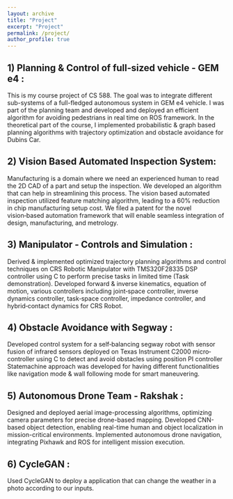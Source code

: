 ```yaml
---
layout: archive
title: "Project"
excerpt: "Project"
permalink: /project/
author_profile: true
---
```

**1) Planning & Control of full‑sized vehicle - GEM e4 :**
---
This is my course project of CS 588.  The goal was to integrate different sub-systems of a full-fledged autonomous system in GEM e4
vehicle. I was part of the planning team and developed and deployed an efficient algorithm for avoiding pedestrians in real time on ROS framework.
In the theoretical part of the course, I implemented probabilistic & graph based planning algorithms with trajectory optimization and obstacle avoidance for Dubins Car.

**2) Vision Based Automated Inspection System:**
---
Manufacturing is a domain where we need an experienced human to read the 2D CAD of a part and setup the inspection. We developed an algorithm that can help in 
streamlining this process. The vision based automated inspection utilized feature matching algorithm, leading to a 60% reduction in chip manufacturing setup cost.
We filed a patent for the novel vision‑based automation framework that will enable seamless integration of design, manufacturing, and metrology.

**3) Manipulator ‑ Controls and Simulation :**
---
Derived & implemented optimized trajectory planning algorithms and control techniques on CRS Robotic Manipulator with TMS320F28335
DSP controller using C to perform precise tasks in limited time (Task demonstration).
Developed forward & inverse kinematics, equation of motion, various controllers including joint‑space controller, inverse dynamics controller,
task‑space controller, impedance controller, and hybrid‑contact dynamics for CRS Robot. 

**4) Obstacle Avoidance with Segway :**
---
Developed control system for a self‑balancing segway robot with sensor fusion of infrared sensors deployed on Texas Instrument C2000 micro‑
controller using C to detect and avoid obstacles using position PI controller
Statemachine approach was developed for having different functionalities like navigation mode & wall following mode for smart maneuvering.

**5) Autonomous Drone Team - Rakshak :**
---
Designed and deployed aerial image-processing algorithms, optimizing camera parameters for precise drone-based mapping.
Developed CNN-based object detection, enabling real-time human and object localization in mission-critical environments.
Implemented autonomous drone navigation, integrating Pixhawk and ROS for intelligent mission execution.

**6) CycleGAN :**
---
Used CycleGAN to deploy a application that can change the weather in a photo according to our inputs.
